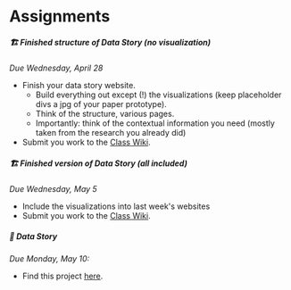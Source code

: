 # Assignments

<!-- ##### 👾 Coding Exercise 1 (Foundation)

*Due this Wednesday, January 27:*

- Do this assignment first (strongly recommended)
-  We will spend 50% of our time in this course coding. Having a shared foundation for this is **extremely important**. I will always be there to support and assist you with problems you encounter. For now, please work your way through 👾 [Coding Exercise 1 ~ Foundation](../coding-exercises/exercise1-foundation) and submit your work in the end.
- Here is a thorough, interactive ``basic-javascript`` tutorial if you want to brush up your skills: [Basic JavaScript](https://learn.freecodecamp.org/javascript-algorithms-and-data-structures/basic-javascript/). And [here](https://www.codecademy.com/learn/introduction-to-javascript) is Codecadey's version. -->






<!-- ##### 🖍 Dear Data: Reading Visualizations

*Due Monday, February 1:*

- Dear Data is a project and book by Giorgia Lupi and Stefanie Posavec. We can learn a lot from them about visualizing data. This assignment is explained in [this spreadsheet](https://docs.google.com/spreadsheets/d/1PTTTbewj2zsqgztBhNZKB2ipunpI7jiok2tmm_kfhXE/edit?usp=sharing). Make sure to first read the introduction, then claim and study two visualizations. Be prepared to explain them in the next class. -->



<!--
##### 👾 Coding Exercise 2 (Form Data, plain JS)

*Due Wednesday, February 3:*

- Create a Google Form collecting data of the "linear scale" type (like we did in this week's Lab)
- collect responses from at least 10 people (e.g. send it to people in this class (use Slack), or open the form on your phone and walk around the cafeteria!)
- use the techniques used in [the lab](../labs/lab1/) to
- export the data in `json` format
- transform it to an array with average values
- build a bar graph using JavaScript
  - be creative and make it look more fun than my example!
- the last two points can be worked on simultaneously (you don't need all the responses to start working on the code)
- [how to collect and use data with Google Forms](../labs/collect-data-google-form)
- When you are done, post links to Code and the Live Website to the [Class Wiki](https://github.com/leoneckert/critical-data-and-visualization-spring-2021/wiki).


##### 👁 Watch this talk by Mike Bostock, Eyeo 2013
*Due Wednesday, February 3:*
- Find the talk [here]([talk](https://vimeo.com/69448223). -->




<!-- ##### 📖 Reading 1 (Data Intro)

*Due Sunday(!), February 7, at noon:*

- Find this Reading Assignment [here](../readings/reading1). -->




<!-- ##### 💡 Data Zine Subject Proposal

*Due Monday, February 8:*

- Take a good amount of time ideating about your subject for the [Data Zine Project](../projects/data-zine). This [excerpt](https://drive.google.com/file/d/1BEVAqv67rDhuNVVjKETDDTeW09orCNxy/view?usp=sharing) from Dear Data might help to envision this process.
- In the next class, be prepared to introduce your subject.
- Remember that ultimately, your dataset should have at least 20 individual data points, each with at least four features.
- The phenomenon you pick must be something that occurs over time.
- It is highly recommended to consider a phenomenon that has nothing to do with technology and that you find poetic. -->






<!-- ##### 👾 Coding Exercise 3 (Data-binding, JSON)

*Due Wednesday, February 10:*

- Data
  - submit a JSON file together with your Coding Exercise that demonstrates the start of your data collection for the Data Zine
- Code
  - Watch the videos from [the lab](../labs/lab2) and read the notes.
  - Read them again, and email me questions you have. Book my [office hours](https://calendar.google.com/calendar/u/0/selfsched?sstoken=UUE0X1AyMVlCNnpyfGRlZmF1bHR8ZTBmYjk2MTcyMjZkZmUwMzhjYTllN2IxMzlkMmQ4MTU), too, if anything is unclear (it's totally normal!).
  - Use D3 to turn the dataset you are currently collecting (for the Data Zine) into shapes.
  - Do not worry about visualizing the data effectively, but be creative in the aesthetics.
  - create any shapes from it and use data functions (video 3) in at least one spot in such a way that the value of your data point affects the shape you created using D3.
  - push your work to your repo and submit a link to the [Class Wiki](https://github.com/leoneckert/critical-data-and-visualization-spring-2021/wiki) -->




<!-- ##### 📖 Reading 2 (Data Bias)

*Due Sunday(!), February 21, at noon:*

- Find this Reading Assignment [here](../readings/reading2). -->





<!-- ##### 👾 Coding Exercise 4 (Grouping Elements)

*Due Wednesday, February 24:*

- Visualize your data making use of group (<g>) elements
- Your data points have multiple categories (names, values, labels etc.). Make each category affect a different aspect of a visual representation in a group.
- Take [this example](https://drive.google.com/file/d/1Qmnp0l9GegI6pG968rzsbm81SUIkcVPD/view?usp=sharing) by Giorgia Lupi. Each shape is a group of other shapes with attributes that represent different aspects of the data. She describes her logic on the back of the postcard. Create your own such logic for your data, and group shapes with different attributes into svg group elements.
- This is an exercise, not a project in its own right. You can work on your Data Zine alongside this exercise.
- Since this exercise, include rather more elements (for practice) in each group than (for stylistic choice) few. -->




<!-- ##### ✂️ Data Zine Paper Prototype

*Due Wednesday, February 24:*

- Print out [the template](https://drive.google.com/file/d/1cTKq3KGXeicckOdh-PQVKqRxWS6HN7Um/view?usp=sharing) on A3-sized paper, or [this template](https://drive.google.com/file/d/1HVQckA9IcByhOhiY3FU6FDwN1s7GXeQH/view?usp=sharing) on A4-size paper.
- Sketch out where you are planning to put which information (graphic and descriptive text). Remember you can create more than one visualization to illustrate different aspects of your data set.
- Scan your prototype, push it to your repository and add a link to the [Class Wiki](https://github.com/leoneckert/critical-data-and-visualization-spring-2021/wiki).



##### 📊 Read Edward Tufte's texts on Data Visualization

*Due Wednesday, February 24:*

- Read the following Chapters of The Visual Display of Quantitative Information by Edward R. Tufte:
- "Graphical Excellence"
- "Graphical Integrity"
- "Sources of Graphical Integrity and Sophistication"
  - I highly recommend getting a physical copy from the library. A [digital version](https://drive.google.com/file/d/1z-dc0YQbjw9V-zSbGmswiCdIlLi7PQ6f/view?usp=sharing) can be found here. -->




<!-- ##### 📖 Reading 3 (Surveillance Capitalism)

*Due Sunday(!), Feb 28, at noon:*

- Find this Reading Assignment [here](../readings/reading3). -->




<!-- ##### 🏗 Finished version of Data Zine

*Due Wednesday, March 3:*

- Finish your Data Zine using the [coding template](../projects/data-zine/coding-template.zip).
- Take notes of problems and difficulties you are running into.
- Make a copy of the project titled "datazine-WIP" ("WIP = Work In Progress") and post it the [Class Wiki](https://github.com/leoneckert/critical-data-and-visualization-spring-2021/wiki).
 -->


<!-- ##### 🖼 Data Zine

*Due Monday, Mar 8:*

- Find this Project [here](../projects/data-zine). -->




<!-- ##### 📖 Reading 4 (Prediction & Uncertainty)

*Due Sunday(!), March 14, at noon:*

- Find this Reading Assignment [here](../readings/reading4). -->





<!-- ##### 🤹 Two Data Stories  

*Due Monday, March 15:*
- Find two articles that tell a story with data and data visualization.
  - Supply links to them in a markdown file alongside 2-3 sentences explaining what they are about. Push the file and add a link to the [Class Wiki](https://github.com/leoneckert/critical-data-and-visualization-spring-2021/wiki).
  - Be prepared to explain what you enjoy about these articles and the way they use data / data visualization.
  - finding your own sources is highly encouraged. Nevertheless, here are potential sources: [nytimes](https://www.nytimes.com/interactive/2020/12/30/us/2020-year-in-graphics.html), [washingtonpost](https://www.washingtonpost.com/graphics/2018/ns/best-graphics/), [fivethirtyeight](https://fivethirtyeight.com/), [pudding.cool](https://pudding.cool/). -->


<!-- ##### 👾 Coding Exercise 5 (Roesling's Graph)

*Due Wednesday, March 17:*
- watch the first 5 minutes of [this video](https://www.ted.com/talks/hans_rosling_the_best_stats_you_ve_ever_seen?language=en).
- this weeks assignment is to rebuild the visualization from the video.
- download the [Exercise Code](../labs/lab6/rosling-start.zip) first.
- study [this highlevel overview](../labs/lab6/assets/rosling-start-explained.jpg) of what you will find in the code.
- Apply the learning from [Lab 6]((../labs/lab6) to visualize the data dynamically.
  - You will mostly be working in section "C" of the code (as labelled in screenshot below).
  - section A is also good to study because you should use the scales for datapoints x postition, y position and radius (if you do circles).
  - the `drawViz` function (section C) is being called every second. Inside it, you can use the array `currentYearData` - at every function call it carries a new set of data (of that current year).
  - you will need to:
    - bring the datapoints onto the page.
    - define what should happen with **entering** elements
    - define what should happen with **exiting** elements
- your result may look like [this](../labs/lab6/assets/rosling-result.gif) - but do feel free to style things differently and be creative in your design
- push your work to your repo and submit a link to the [Class Wiki](https://github.com/leoneckert/critical-data-and-visualization-spring-2021/wiki) -->




<!-- ##### 🍱 Three Good Datasets

*Due Wednesday, March 17:*
-_
- Take a deep dive into the datasets that you can find online.
  - Find three different datasets that you like, write a short paragraph highlighting what they are about and how you could imagine building a project around them.
  - collect those notes in markdown file, push to your repo and submit a link to the [Class Wiki](https://github.com/leoneckert/critical-data-and-visualization-spring-2021/wiki).
  - Find some sources for datasets in our [Resources Page](https://github.com/leoneckert/critical-data-and-visualization-spring-2021/tree/main/other/resources).
    - if you find other cool sources (both english and Chinese), consider [submitting them to a collection](https://docs.google.com/forms/d/e/1FAIpQLScfgFIBxAlW9Qz7t2jO6GViJ8y0utwFQBdEQORXuNMBkKTE8Q/viewform?usp=sf_link) I have started 😊
    - Dedicate time to this research, find something that you feel connected to and inspired by -> you will spend about seven weeks dealing with the subject you choose, pick something exciting.
    - What matters is your passion for the subject as well as the potential for creative visualizations of it.
    - keep your mind open to the possibility of collecting or scraping an interesting dataset - if this is something of interest to you, I will assist and advise you. -->






<!-- ##### 🚀 5x20seconds: What's it all about?
*Due Monday, March 22:*
- Prepare a very short presentation about your favorite of the three subjects your pre-selected.
- Each of you will present their topic in this format:
  - 5 slides that can only contain images (no text!)
  - 20 seconds per slide as you talk along explaining your interest and what you hope to make visible through your project
  - practice your text and its timing (email it to me by Sunday if that helps)
  - this is a VERY short presentation, do not invest more than maximum (!) 2 hours to prepare it.
  - Add your 5 slides to this [Drive Folder](https://drive.google.com/drive/folders/1yDiWxc0uAIvAV7QSi8Dbip6lckfKkTME?usp=sharing) and add a link to the [Class Wiki](https://github.com/leoneckert/critical-data-and-visualization-spring-2021/wiki) by Sunday night, please. -->







<!-- ##### 👾 Coding Exercise 6 (Mastering Transitions)

*Due Wednesday, March 24:*
- Finish the Website we started in [Lab 7](../labs/lab7).
  - You should be feeling comfortable with all the techniques used in it,
  - Experiment a lot
    - play with transitions, ease, delays, durations ([d3-transition](https://github.com/d3/d3-transition), [d3-ease](https://github.com/d3/d3-ease), [all ease functions](https://observablehq.com/@d3/easing-animations))
    - make sure there is no glitch, no matter which button is pressed, things must transition smoothly to show the new data.
    - surprise us on the last button!
  - add your finished work to the [Class Wiki](https://github.com/leoneckert/critical-data-and-visualization-spring-2021/wiki)
![image](../labs/lab7/assets/lab7.gif) -->



<!-- ##### 🕵️ Outline Research

*Due Monday, March 29:*

- Next class is a 1-on-1 Check-In for the Contextual Report.
  - You must have an ultimate decision on the dataset you will be using
    - Download the dataset and take a look at it in Atom. Does it look usable for your project?
  - Have a solidified idea about the approach: how is your story told, what is the story?
  - Bring in a list of sources (ideally) and/or questions you will need or research for your report. -->






<!-- ##### 👾 Coding Exercise 7 (Line Generators)

*Due Wednesday, March 31:*

- modify the code created in [lab 8](../labs/lab8) to make the visualization behave in this way:
![exercise](../labs/lab8/assets/line-transition.gif) -->






<!-- ##### 🗺 Data Story: Contextual Report
*Due Monday, April 12:*
- Find this project [here](../projects/data-story-and-contextual-report-presentation). -->







<!-- ##### 📖 Reading 5 (Ethics)

*Due Sunday(!), April 18, at noon:*

- Find this Reading Assignment [here](../readings/reading5). -->






<!-- ##### 👾 Coding Exercise 8 (Maps)

*Due Wednesday, April 21:*

- Set yourself a visual goal for a map exercise (e.g. I want a dot to move from location to location).
- This is not a "project", but an exercise and opportunity to create something visually pleasing.
- Below are examples.
  - find geojson data you are interested in (a country, a province, the moon?)
  - play with different projections.
  - try to transition between different projections.
  - try to transition between different geojson data sets.
  - or try the [geoOrthographic](https://observablehq.com/search?query=geoOrthographic) projection (get [abstract](https://twitter.com/mbostock/status/932784677185765377?lang=en) 😉)
  - be playful.


![lab9](../labs/lab9/assets/lab9-assignment.gif) -->






<!-- ##### 📐 Data Story Paper Prototype

*Due Sunday (by class time, it's a **Legislative Day**!), April 25:*

- Create a detailed paper prototype for your final project.
  - Template for print:
    - A3 ([landscape](https://drive.google.com/file/d/140YP8ob9rt1zGyoAwh75V_V9UKUEr0II/view?usp=sharing), [portrait](https://drive.google.com/file/d/169yaiS_VhMRtQodg2slwX6SszlCHpRF_/view?usp=sharing))
    - A4 ([landscape](https://drive.google.com/file/d/12hf5hzlQwk8vbSYZgCfoEfpbrMPISdTd/view?usp=sharing), [portrait](https://drive.google.com/file/d/1j4-xBS9KMDbiDBmSgLVOPBastlvyvQ-O/view?usp=sharing))
- Scan it (or take very high resolution photographs in good light), then add a link to the [Class Wiki](https://github.com/leoneckert/critical-data-and-visualization-spring-2021/wiki). -->





##### 🏗  Finished structure of Data Story (no visualization)

*Due Wednesday, April 28*

- Finish your data story website.
  - Build everything out except (!) the visualizations (keep placeholder divs a jpg of your paper prototype).
  - Think of the structure, various pages.
  - Importantly: think of the contextual information you need (mostly taken from the research you already did)
- Submit you work to the [Class Wiki](https://github.com/leoneckert/critical-data-and-visualization-spring-2021/wiki).

##### 🏗  Finished version of Data Story (all included)

*Due Wednesday, May 5*
  - Include the visualizations into last week's websites
  - Submit you work to the [Class Wiki](https://github.com/leoneckert/critical-data-and-visualization-spring-2021/wiki).

##### 🎈 Data Story

*Due Monday, May 10:*

- Find this project [here](../projects/data-story-and-contextual-report-presentation).
